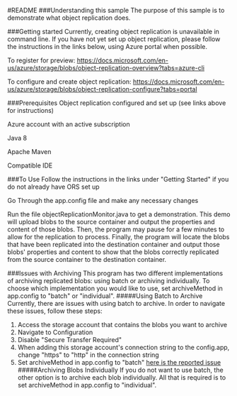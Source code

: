 #README
###Understanding this sample
The purpose of this sample is to demonstrate what object replication does.

###Getting started
Currently, creating object replication is unavailable in command line. If you have not yet set up object replication,
please follow the instructions in the links below, using Azure portal when possible.

To register for preview:
https://docs.microsoft.com/en-us/azure/storage/blobs/object-replication-overview?tabs=azure-cli

To configure and create object replication:
https://docs.microsoft.com/en-us/azure/storage/blobs/object-replication-configure?tabs=portal

###Prerequisites
Object replication configured and set up (see links above for instructions)

Azure account with an active subscription

Java 8

Apache Maven

Compatible IDE

###To Use
Follow the instructions in the links under "Getting Started" if you do not already have ORS set up

Go Through the app.config file and make any necessary changes

Run the file objectReplicationMonitor.java to get a demonstration. This demo will upload blobs
to the source container and output the properties and content of those blobs. Then, the program may pause for 
a few minutes to allow for the replication to process. Finally, the program will locate the blobs that have been
replicated into the destination container and output those blobs' properties and content to show that the
blobs correctly replicated from the source container to the destination container.

###Issues with Archiving
This program has two different implementations of archiving replicated blobs: using batch or archiving individually.
To choose which implementation you would like to use, set archiveMethod in app.config to "batch" or "individual".
#####Using Batch to Archive
Currently, there are issues with using batch to archive. In order to navigate these issues, follow these steps:
1. Access the storage account that contains the blobs you want to archive
2. Navigate to Configuration
3. Disable "Secure Transfer Required"
4. When adding this storage account's connection string to the config.app, change "https" to "http" in the connection string
5. Set archiveMethod in app.config to "batch"
[here is the reported issue](https://github.com/Azure/azure-sdk-for-net/issues/13524)
#####Archiving Blobs Individually
If you do not want to use batch, the other option is to archive each blob individually. All that is required is to set
archiveMethod in app.config to "individual".